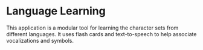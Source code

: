 # Language Learning

This application is a modular tool for learning the character sets from different languages. It uses flash cards and
text-to-speech to help associate vocalizations and symbols.
